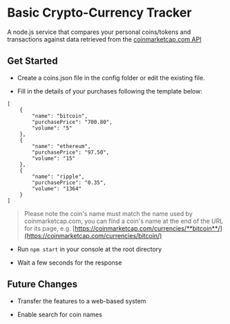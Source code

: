 # Basic Crypto-Currency Tracker

A node.js service that compares your personal coins/tokens and transactions against data retrieved from the [coinmarketcap.com API](https://coinmarketcap.com/api/)


## Get Started

- Create a coins.json file in the config folder or edit the existing file. 

- Fill in the details of your purchases following the template below:

```
[
    {
        "name": "bitcoin",
        "purchasePrice": "700.80",
        "volume": "5"
    },
    {
        "name": "ethereum",
        "purchasePrice": "97.50",
        "volume": "15"
    },
    {
        "name": "ripple",
        "purchasePrice": "0.35",
        "volume": "1364"
    }
]
```

> Please note the coin's name must match the name used by coinmarketcap.com, you can find a coin's name at the end of the URL for its page, e.g. [https://coinmarketcap.com/currencies/**bitcoin**/](https://coinmarketcap.com/currencies/bitcoin/)

- Run `npm start` in your console at the root directory

- Wait a few seconds for the response


## Future Changes

- Transfer the features to a web-based system

- Enable search for coin names